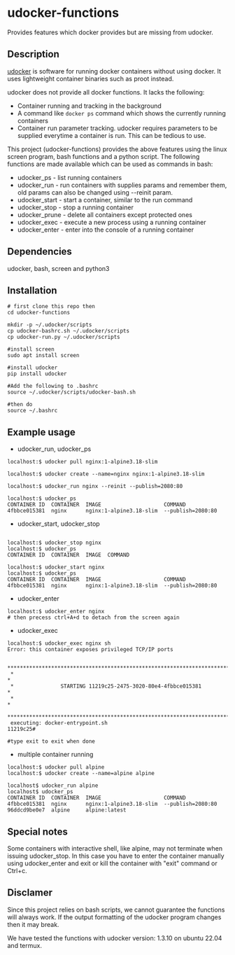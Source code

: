 
# udocker-functions
Provides features which docker provides but are missing from udocker.

## Description
[udocker](https://github.com/indigo-dc/udocker) is software for running docker containers without using docker. It uses lightweight container binaries such as proot instead.

udocker does not provide all docker functions. It lacks the following: 
- Container running and tracking in the background
- A command like `docker ps` command which shows the currently running containers
- Container run parameter tracking. udocker requires parameters to be supplied everytime a container is run. This can be tedious to use.

This project (udocker-functions) provides the above features using the linux screen program, bash functions and a python script. The following functions are made available which can be used as commands in bash:
- udocker_ps - list running containers
- udocker_run - run containers with supplies params and remember them, old params can also be changed using --reinit param.
- udocker_start - start a container, similar to the run command
- udocker_stop - stop a running container
- udocker_prune - delete all containers except protected ones
- udocker_exec - execute a new process using a running container 
- udocker_enter - enter into the console of a running container 

## Dependencies
udocker, bash, screen and python3

## Installation 

```
# first clone this repo then
cd udocker-functions

mkdir -p ~/.udocker/scripts
cp udocker-bashrc.sh ~/.udocker/scripts
cp udocker-run.py ~/.udocker/scripts

#install screen
sudo apt install screen

#install udocker
pip install udocker

#Add the following to .bashrc
source ~/.udocker/scripts/udocker-bash.sh

#then do
source ~/.bashrc
```

## Example usage
- udocker_run, udocker_ps
```
localhost:$ udocker pull nginx:1-alpine3.18-slim

localhost:$ udocker create --name=nginx nginx:1-alpine3.18-slim

localhost:$ udocker_run nginx --reinit --publish=2080:80

localhost:$ udocker_ps
CONTAINER ID  CONTAINER  IMAGE                    COMMAND
4fbbce015381  nginx      nginx:1-alpine3.18-slim  --publish=2080:80 
```
- udocker_start, udocker_stop

```

localhost:$ udocker_stop nginx
localhost:$ udocker_ps
CONTAINER ID  CONTAINER  IMAGE  COMMAND

localhost:$ udocker_start nginx 
localhost:$ udocker_ps
CONTAINER ID  CONTAINER  IMAGE                    COMMAND
4fbbce015381  nginx      nginx:1-alpine3.18-slim  --publish=2080:80 
```
- udocker_enter
```
localhost:$ udocker_enter nginx 
# then precess ctrl+A+d to detach from the screen again

```
- udocker_exec
```
localhost:$ udocker_exec nginx sh
Error: this container exposes privileged TCP/IP ports
 
 ****************************************************************************** 
 *                                                                            * 
 *               STARTING 11219c25-2475-3020-80e4-4fbbce015381                * 
 *                                                                            * 
 ****************************************************************************** 
 executing: docker-entrypoint.sh
11219c25#

#type exit to exit when done
```
- multiple container running
```
localhost:$ udocker pull alpine
localhost:$ udocker create --name=alpine alpine

localhost$ udocker_run alpine
localhost$ udocker_ps
CONTAINER ID  CONTAINER  IMAGE                    COMMAND
4fbbce015381  nginx      nginx:1-alpine3.18-slim  --publish=2080:80 
96ddcd9be0e7  alpine     alpine:latest  

```
## Special notes
Some containers with interactive shell, like alpine, may not terminate when issuing udocker_stop. In this case you have to enter the container manually using udocker_enter and exit or kill the container with "exit" command or Ctrl+c.

## Disclamer
Since this project relies on bash scripts, we cannot guarantee the functions will always work. If the output formatting of the udocker program changes then it may break.

We have tested the functions with udocker version: 1.3.10 on ubuntu 22.04 and termux.
